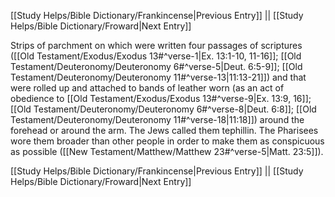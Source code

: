 [[Study Helps/Bible Dictionary/Frankincense|Previous Entry]]  ||  [[Study Helps/Bible Dictionary/Froward|Next Entry]]

 Strips of parchment on which were written four passages of scriptures ([[Old Testament/Exodus/Exodus 13#^verse-1|Ex. 13:1-10, 11-16]]; [[Old Testament/Deuteronomy/Deuteronomy 6#^verse-5|Deut. 6:5-9]]; [[Old Testament/Deuteronomy/Deuteronomy 11#^verse-13|11:13-21]]) and that were rolled up and attached to bands of leather worn (as an act of obedience to [[Old Testament/Exodus/Exodus 13#^verse-9|Ex. 13:9, 16]]; [[Old Testament/Deuteronomy/Deuteronomy 6#^verse-8|Deut. 6:8]]; [[Old Testament/Deuteronomy/Deuteronomy 11#^verse-18|11:18]]) around the forehead or around the arm. The Jews called them tephillin. The Pharisees wore them broader than other people in order to make them as conspicuous as possible ([[New Testament/Matthew/Matthew 23#^verse-5|Matt. 23:5]]).

[[Study Helps/Bible Dictionary/Frankincense|Previous Entry]]  ||  [[Study Helps/Bible Dictionary/Froward|Next Entry]]